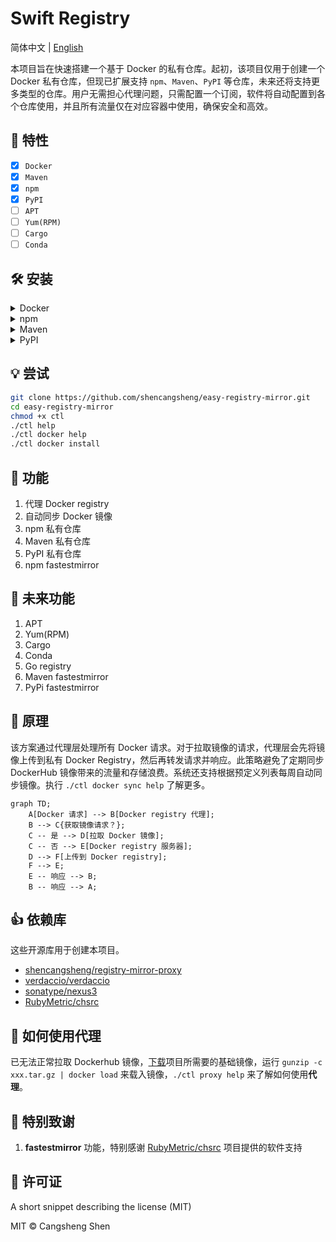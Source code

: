 # Swift Registry

简体中文 | [English](./i18n/README.us-en.md)

本项目旨在快速搭建一个基于 Docker 的私有仓库。起初，该项目仅用于创建一个 Docker 私有仓库，但现已扩展支持 `npm`、`Maven`、`PyPI` 等仓库，未来还将支持更多类型的仓库。用户无需担心代理问题，只需配置一个订阅，软件将自动配置到各个仓库使用，并且所有流量仅在对应容器中使用，确保安全和高效。

## 🌟 特性

- [x] `Docker`
- [x] `Maven`
- [x] `npm`
- [x] `PyPI`
- [ ] `APT`
- [ ] `Yum(RPM)`
- [ ] `Cargo`
- [ ] `Conda`

## 🛠️ 安装

<details>
<summary>Docker</summary>

```bash
$ ./ctl docker install
```

</details>

<details>
<summary>npm</summary>

```bash
$ ./ctl npm install
```

</details>

<details>
<summary>Maven</summary>

```bash
$ ./ctl maven install
```

</details>

<details>
<summary>PyPI</summary>

```bash
$ ./ctl pypi install
```

</details>

## 💡 尝试

```bash
git clone https://github.com/shencangsheng/easy-registry-mirror.git
cd easy-registry-mirror
chmod +x ctl
./ctl help
./ctl docker help
./ctl docker install
```

## 📖 功能

1. 代理 Docker registry
2. 自动同步 Docker 镜像
3. npm 私有仓库
4. Maven 私有仓库
5. PyPI 私有仓库
6. npm fastestmirror

## 🔮 未来功能

1. APT
2. Yum(RPM)
3. Cargo
4. Conda
5. Go registry
6. Maven fastestmirror
7. PyPi fastestmirror

## 📖 原理

该方案通过代理层处理所有 Docker 请求。对于拉取镜像的请求，代理层会先将镜像上传到私有 Docker Registry，然后再转发请求并响应。此策略避免了定期同步 DockerHub 镜像带来的流量和存储浪费。系统还支持根据预定义列表每周自动同步镜像。执行 `./ctl docker sync help` 了解更多。

```mermaid
graph TD;
    A[Docker 请求] --> B[Docker registry 代理];
    B --> C{获取镜像请求？};
    C -- 是 --> D[拉取 Docker 镜像];
    C -- 否 --> E[Docker registry 服务器];
    D --> F[上传到 Docker registry];
    F --> E;
    E -- 响应 --> B;
    B -- 响应 --> A;
```

## 👍 依赖库

这些开源库用于创建本项目。

- [shencangsheng/registry-mirror-proxy](https://github.com/shencangsheng/registry-mirror-proxy)
- [verdaccio/verdaccio](https://github.com/verdaccio/verdaccio)
- [sonatype/nexus3](https://github.com/sonatype/docker-nexus3)
- [RubyMetric/chsrc](https://github.com/RubyMetric/chsrc)

## 🤔 如何使用代理

已无法正常拉取 Dockerhub 镜像，[下载](https://github.com/shencangsheng/easy-registry-mirror/releases/tag/artifacts)项目所需要的基础镜像，运行 `gunzip -c xxx.tar.gz | docker load` 来载入镜像，`./ctl proxy help` 来了解如何使用**代理**。

## 🤝 特别致谢

1. **fastestmirror** 功能，特别感谢 [RubyMetric/chsrc](https://github.com/RubyMetric/chsrc) 项目提供的软件支持

## 📝 许可证

A short snippet describing the license (MIT)

MIT © Cangsheng Shen
